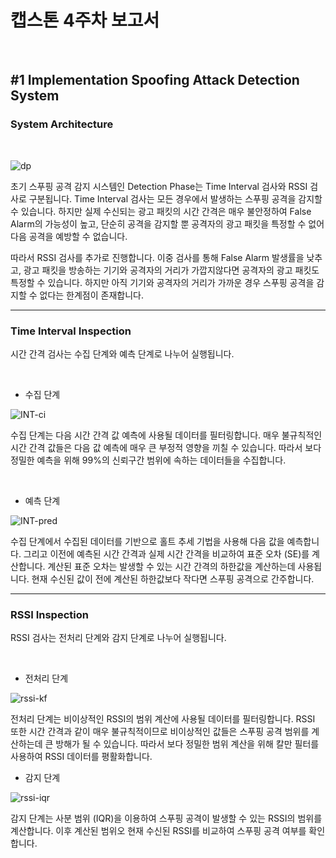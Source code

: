 # 캡스톤 4주차 보고서

<br />



## #1 Implementation Spoofing Attack Detection System



### System Architecture

<br />



![dp](https://user-images.githubusercontent.com/28584258/161902267-cc8ed181-3e8d-4f6c-9635-9048df146a07.png)



초기 스푸핑 공격 감지 시스템인 Detection Phase는 Time Interval 검사와 RSSI 검사로 구분됩니다. Time Interval 검사는 모든 경우에서 발생하는 스푸핑 공격을 감지할 수 있습니다. 하지만 실제 수신되는 광고 패킷의 시간 간격은 매우 불안정하여 False Alarm의 가능성이 높고, 단순히 공격을 감지할 뿐 공격자의 광고 패킷을 특정할 수 없어 다음 공격을 예방할 수 없습니다.

따라서 RSSI 검사를 추가로 진행합니다. 이중 검사를 통해 False Alarm 발생률을 낮추고, 광고 패킷을 방송하는 기기와 공격자의 거리가 가깝지않다면 공격자의 광고 패킷도 특정할 수 있습니다. 하지만 아직 기기와 공격자의 거리가 가까운 경우 스푸핑 공격을 감지할 수 없다는 한계점이 존재합니다.

***



### Time Interval Inspection

시간 간격 검사는 수집 단계와 예측 단계로 나누어 실행됩니다.

<br />



* 수집 단계

![INT-ci](https://user-images.githubusercontent.com/28584258/161902927-068433eb-4d9f-4279-a2aa-17587156eb3d.png)



수집 단계는 다음 시간 간격 값 예측에 사용될 데이터를 필터링합니다. 매우 불규칙적인 시간 간격 값들은 다음 값 예측에 매우 큰 부정적 영향을 끼칠 수 있습니다. 따라서 보다 정밀한 예측을 위해 99%의 신뢰구간 범위에 속하는 데이터들을 수집합니다.

<br />



* 예측 단계

![INT-pred](https://user-images.githubusercontent.com/28584258/161902942-c61525ff-90cb-4dad-a984-eda272e1b618.png)



수집 단계에서 수집된 데이터를 기반으로 홀트 추세 기법을 사용해 다음 값을 예측합니다. 그리고 이전에 예측된 시간 간격과 실제 시간 간격을 비교하여 표준 오차 (SE)를 계산합니다. 계산된 표준 오차는 발생할 수 있는 시간 간격의 하한값을 계산하는데 사용됩니다. 현재 수신된 값이 전에 계산된 하한값보다 작다면 스푸핑 공격으로 간주합니다.

***



### RSSI Inspection

RSSI 검사는 전처리 단계와 감지 단계로 나누어 실행됩니다.

<br />



* 전처리 단계

![rssi-kf](https://user-images.githubusercontent.com/28584258/161902947-b110324c-a14d-420d-bd6f-5bcf5b8e3157.png)

전처리 단계는 비이상적인 RSSI의 범위 계산에 사용될 데이터를 필터링합니다. RSSI 또한 시간 간격과 같이 매우 불규칙적이므로 비이상적인 값들은 스푸핑 공격 범위를 계산하는데 큰 방해가 될 수 있습니다. 따라서 보다 정밀한 범위 계산을 위해 칼만 필터를 사용하여 RSSI 데이터를 평활화합니다.



* 감지 단계

![rssi-iqr](https://user-images.githubusercontent.com/28584258/161902954-5e9fa85d-1ee2-4784-958b-71fd691942c6.png)

감지 단계는 사분 범위 (IQR)을 이용하여 스푸핑 공격이 발생할 수 있는 RSSI의 범위를 계산합니다. 이후 계산된 범위오 현재 수신된 RSSI를 비교하여 스푸핑 공격 여부를 확인합니다.